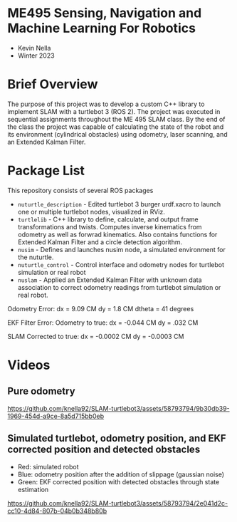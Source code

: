 # ME495 Sensing, Navigation and Machine Learning For Robotics
* Kevin Nella
* Winter 2023
# Brief Overview
The purpose of this project was to develop a custom C++ library to implement SLAM with a turtlebot 3 (ROS 2). The project was executed in sequential assignments throughout the ME 495 SLAM class. By the end of the class the project was capable of calculating the state of the robot and its environment (cylindrical obstacles) using odometry, laser scanning, and an Extended Kalman Filter.
# Package List
This repository consists of several ROS packages
- `nuturtle_description` - Edited turtlebot 3 burger urdf.xacro to launch one or multiple turtlebot nodes, visualized in RViz.
- `turtlelib` - C++ library to define, calculate, and output frame transformations and twists. Computes inverse kinematics from odometry as well as forwrad kinematics. Also contains functions for Extended Kalman Filter and a circle detection algorithm.
- `nusim` - Defines and launches nusim node, a simulated environment for the nuturtle.
- `nuturtle_control` - Control interface and odometry nodes for turtlebot simulation or real robot
- `nuslam` - Applied an Extended Kalman Filter with unknown data association to correct odometry readings from turtlebot simulation or real robot.

Odometry Error:
dx = 9.09 CM
dy = 1.8 CM
dtheta = 41 degrees

EKF Filter Error:
Odometry to true:
dx = -0.044 CM
dy = .032 CM

SLAM Corrected to true:
dx = -0.0002 CM
dy = -0.0003 CM



# Videos
## Pure odometry

https://github.com/knella92/SLAM-turtlebot3/assets/58793794/9b30db39-1969-454d-a9ce-8a5d715bb0eb


## Simulated turtlebot, odometry position, and EKF corrected position and detected obstacles
- Red: simulated robot
- Blue: odometry position after the addition of slippage (gaussian noise)
- Green: EKF corrected position with detected obstacles through state estimation

https://github.com/knella92/SLAM-turtlebot3/assets/58793794/2e041d2c-cc10-4d84-807b-04b0b348b80b

